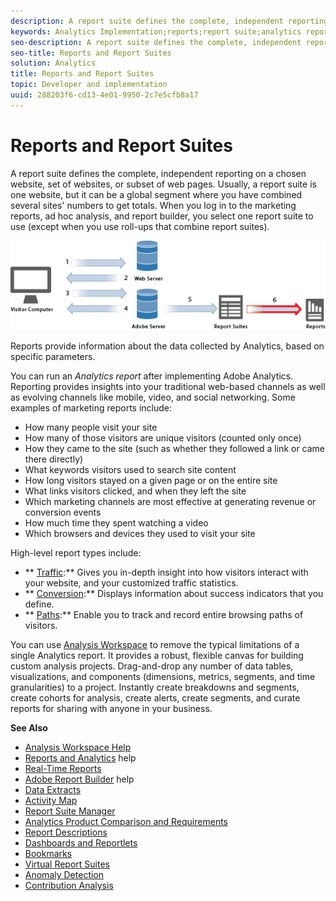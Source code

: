 ```yaml
---
description: A report suite defines the complete, independent reporting on a chosen website, set of websites, or subset of web pages. Usually, a report suite is one website, but it can be a global segment where you have combined several sites' numbers to get totals. When you log in to the marketing reports, ad hoc analysis, and report builder, you select one report suite to use (except when you use roll-ups that combine report suites).
keywords: Analytics Implementation;reports;report suite;analytics report;global segment;roll-ups;rollups;combine report suites;traffic;conversion;path
seo-description: A report suite defines the complete, independent reporting on a chosen website, set of websites, or subset of web pages. Usually, a report suite is one website, but it can be a global segment where you have combined several sites' numbers to get totals. When you log in to the marketing reports, ad hoc analysis, and report builder, you select one report suite to use (except when you use roll-ups that combine report suites).
seo-title: Reports and Report Suites
solution: Analytics
title: Reports and Report Suites
topic: Developer and implementation
uuid: 288203f6-cd13-4e01-9950-2c7e5cfb8a17
---
```


# Reports and Report Suites

A report suite defines the complete, independent reporting on a chosen website, set of websites, or subset of web pages. Usually, a report suite is one website, but it can be a global segment where you have combined several sites' numbers to get totals. When you log in to the marketing reports, ad hoc analysis, and report builder, you select one report suite to use (except when you use roll-ups that combine report suites).

 ![](assets/how-data-is-collected-6.png)

Reports provide information about the data collected by Analytics, based on specific parameters.

You can run an *Analytics report* after implementing Adobe Analytics. Reporting provides insights into your traditional web-based channels as well as evolving channels like mobile, video, and social networking. Some examples of marketing reports include:

* How many people visit your site 
* How many of those visitors are unique visitors (counted only once) 
* How they came to the site (such as whether they followed a link or came there directly) 
* What keywords visitors used to search site content 
* How long visitors stayed on a given page or on the entire site 
* What links visitors clicked, and when they left the site 
* Which marketing channels are most effective at generating revenue or conversion events 
* How much time they spent watching a video 
* Which browsers and devices they used to visit your site

High-level report types include:

* ** [Traffic](https://marketing.adobe.com/resources/help/en_US/reference/reports_traffic.html):** Gives you in-depth insight into how visitors interact with your website, and your customized traffic statistics. 
* ** [Conversion](https://marketing.adobe.com/resources/help/en_US/reference/reports_conversion.html):** Displays information about success indicators that you define. 
* ** [Paths](https://marketing.adobe.com/resources/help/en_US/reference/reports_paths.html):** Enable you to track and record entire browsing paths of visitors.

You can use [Analysis Workspace](https://marketing.adobe.com/resources/help/en_US/analytics/analysis-workspace/) to remove the typical limitations of a single Analytics report. It provides a robust, flexible canvas for building custom analysis projects. Drag-and-drop any number of data tables, visualizations, and components (dimensions, metrics, segments, and time granularities) to a project. Instantly create breakdowns and segments, create cohorts for analysis, create alerts, create segments, and curate reports for sharing with anyone in your business. 

<p class="head"> <b>See Also</b> </p>

* [Analysis Workspace Help](https://marketing.adobe.com/resources/help/en_US/analytics/analysis-workspace/) 
* [Reports and Analytics](https://marketing.adobe.com/resources/help/en_US/sc/user/) help 
* [Real-Time Reports](https://marketing.adobe.com/resources/help/en_US/reference/realtime.html) 
* [Adobe Report Builder](https://marketing.adobe.com/resources/help/en_US/arb/) help 
* [Data Extracts](https://marketing.adobe.com/resources/help/en_US/sc/user/data_extract.html) 
* [Activity Map](https://marketing.adobe.com/resources/help/en_US/analytics/activitymap/) 
* [Report Suite Manager](https://marketing.adobe.com/resources/help/en_US/reference/report_suites_admin.html) 
* [Analytics Product Comparison and Requirements](https://marketing.adobe.com/resources/help/en_US/reference/analytics-product-comparison.html) 
* [Report Descriptions](https://marketing.adobe.com/resources/help/en_US/reference/reports_descriptions.html) 
* [Dashboards and Reportlets](https://marketing.adobe.com/resources/help/en_US/sc/user/dashboard.html) 
* [Bookmarks](https://marketing.adobe.com/resources/help/en_US/insight/client/c_bookmark_about.html) 
* [Virtual Report Suites](https://marketing.adobe.com/resources/help/en_US/reference/virtual-report-suites.html) 
* [Anomaly Detection](https://marketing.adobe.com/resources/help/en_US/arb/anomaly_detection.html) 
* [Contribution Analysis](https://marketing.adobe.com/resources/help/en_US/analytics/contribution/ca_main.html)

